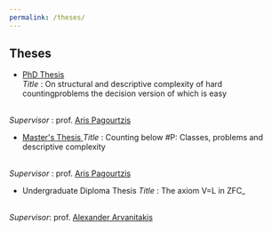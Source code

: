 ```yaml
---
permalink: /theses/
---
```


## Theses

- <A href="https://corefiles.corelab.ntua.gr/index.php/s/fVgdpMSPYHgTc5x"> PhD Thesis </A> \
<i> Title </i>: On structural and descriptive complexity of hard countingproblems the decision version of which is easy
</br>
<i> Supervisor </i>: prof. <A href="http://users.softlab.ntua.gr/~pagour/"> Aris Pagourtzis</A>

- <A href="https://corefiles.corelab.ntua.gr/index.php/s/fVgdpMSPYHgTc5x"> Master's Thesis </A>
<i> Title </i>: Counting below #P:  Classes, problems and descriptive complexity
</br>
<i> Supervisor </i>: prof. <A href="http://users.softlab.ntua.gr/~pagour/"> Aris  Pagourtzis</A>

- Undergraduate Diploma Thesis
<i> Title </i>: The axiom V=L in ZFC_
</br>
<i> Supervisor</i>: prof. <A href="https://www.researchgate.net/profile/Alexander-Arvanitakis"> Alexander Arvanitakis </A>
